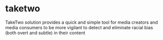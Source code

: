# taketwo
TakeTwo solution provides a quick and simple tool for media creators and media consumers to be more vigilant to detect and eliminate racial bias (both overt and subtle) in their content
